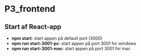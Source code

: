 # P3_frontend

## Start af React-app

- <b>npm start</b>: start appen på default port (3000)
- <b>npm run start-3001-pc</b>: start appen på port 3001 for windows
- <b>npm run start-3001-mac</b>: start appen på port 3001 for mac